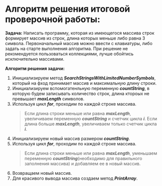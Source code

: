 # Алгоритм решения итоговой проверочной работы: #

**Задача:** Написать программу, которая из имеющегося массива строк формирует массив из строк, длина которых меньше либо равна 3 символа. Первоначальный массив можно ввести с клавиатуры, либо задать на старте выполнения алгоритма. При решение не рекомендуется пользоваться коллекциями, лучше обойтись исключительно массивами.

**Алгоритм решения задачи:**
1. Инициализируем метод ***SearchStringsWithLimitedNumberSymbols***, который на фход принимает массив и максимальную длину строки.
2. Инициализируем вспомогатенльную переменную ***countString***, в которую будем записывать количество строк, длина ктороых не превышает ***maxLength*** символов.
3. Используя цикл ***for***, проходим по каждой строке массива.
	>Если длина строки меньше или равна ***maxLength***, увеличиваем переменную ***countString*** и счетчик цикла ***i***. Если длина больше ***maxLength***, увеличиваем только счетчик цикла ***i***.
4. Инициализируем новый массив размером ***countString***.
5. Используя цикл ***for***, проходим по каждой строке массива.
	> Если длина строки меньше или равна ***maxLength***, уменьшаем переменную ***countString***(необходимо для правильного заполнения массива) и добавляем ее в новый массив.
6. Возвращаем новый массив.
7. Для красивого вывода массива создаем метод ***PrintArray***.
